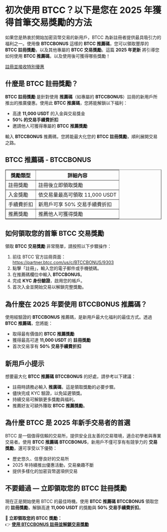 <h1>初次使用 BTCC？以下是您在 2025 年獲得首筆交易獎勵的方法</h1>

<p>如果您是熱衷於開始加密貨幣交易的新用戶，BTCC 為新註冊者提供最具吸引力的福利之一。使用像 <strong>BTCCBONUS</strong> 這樣的 <strong>BTCC 推薦碼</strong>，您可以領取豐厚的 <strong>BTCC 註冊獎勵</strong>，以及其他專屬的 <strong>BTCC 交易獎勵</strong>。這篇 <strong>2025 年更新</strong> 將引導您如何使用 <strong>BTCC 推薦碼</strong>，以及使用後可獲得哪些獎勵！</p>
<p><a href="https://partner.btcc.com/us/c/BTCCBONUS/9303" target="_blank">註冊並接收特別優惠</a></p>

<img src="https://images.mirror-media.xyz/publication-images/sxUjn3XEbXjmLpy6-mMSB.png?height=500&amp;width=1000" decoding="async" data-nimg="fill" class="css-xah9so" style="position: absolute; inset: 0px; box-sizing: border-box; padding: 0px; border: none; margin: auto; display: block; width: 0px; height: 0px; min-width: 100%; max-width: 100%; min-height: 100%; max-height: 100%;">


<h2>什麼是 BTCC 註冊獎勵？</h2>

<p><strong>BTCC 註冊獎勵</strong> 是針對使用 <strong>推薦碼</strong>（如專屬的 <strong>BTCCBONUS</strong>）註冊的新用戶所推出的推廣優惠。使用此 <strong>BTCC 推廣碼</strong>，您將能解鎖以下福利：</p>
<ul>
<li>高達 <strong>11,000 USDT</strong> 的入金與交易獎金</li>
<li><strong>50% 的交易手續費折扣</strong></li>
<li>邀請他人可獲得專屬的 <strong>BTCC 推薦獎勵</strong></li>
</ul>

<p>輸入 <strong>BTCCBONUS</strong> 推薦碼，您將能最大化您的 <strong>BTCC 註冊獎勵</strong>，順利展開交易之路。</p>

<h2>BTCC 推薦碼 - BTCCBONUS</h2>

<table border="1">
<tr><th>獎勵類型</th><th>詳細內容</th></tr>
<tr><td>註冊獎勵</td><td>註冊後立即領取獎勵</td></tr>
<tr><td>入金獎勵</td><td>依交易量最高可領取 11,000 USDT</td></tr>
<tr><td>手續費折扣</td><td>新用戶可享 50% 交易手續費折扣</td></tr>
<tr><td>推薦獎勵</td><td>推薦他人可獲得獎勵</td></tr>
</table>

<h2>如何領取您的首筆 BTCC 交易獎勵</h2>

<p>領取 <strong>BTCC 交易獎勵</strong> 非常簡單，請按照以下步驟操作：</p>
<ol>
<li>前往 BTCC 官方註冊頁面：<a href="https://partner.btcc.com/us/c/BTCCBONUS/9303" target="_blank">https://partner.btcc.com/us/c/BTCCBONUS/9303</a></li>
<li>點擊「註冊」，輸入您的電子郵件或手機號碼。</li>
<li>在推薦碼欄位中輸入 <strong>BTCCBONUS</strong>。</li>
<li>完成 <strong>KYC 身份驗證</strong>，啟用您的帳戶。</li>
<li>首次入金並開始交易以解鎖完整獎勵。</li>
</ol>

<h2>為什麼在 2025 年要使用 BTCCBONUS 推薦碼？</h2>

<p>使用經驗證的 <strong>BTCCBONUS</strong> 推薦碼，是新用戶最大化福利的最佳方式。透過 <strong>BTCC 推薦碼</strong>，您將能：</p>
<ul>
<li>取得最有價值的 <strong>BTCC 推薦獎勵</strong></li>
<li>獲得最高可達 <strong>11,000 USDT</strong> 的 <strong>註冊獎勵</strong></li>
<li>首次交易享有 <strong>50% 交易手續費折扣</strong></li>
</ul>

<h2>新用戶小提示</h2>

<p>想要最大化 <strong>BTCC 推薦碼</strong> <strong>BTCCBONUS</strong> 的好處，請參考以下建議：</p>
<ul>
<li>註冊時請務必輸入 <strong>推廣碼</strong>，這是領取獎勵的必要步驟。</li>
<li>儘快完成 KYC 驗證，以免延遲領獎。</li>
<li>持續交易可解鎖更多獎勵與福利。</li>
<li>推薦好友可額外賺取 <strong>BTCC 推薦獎勵</strong>。</li>
</ul>

<h2>為什麼 BTCC 是 2025 年新手交易者的首選</h2>

<p>BTCC 是一個值得信賴的交易所，提供安全且友善的交易環境，適合初學者與專業交易者。使用 <strong>BTCC 推薦碼</strong> <strong>BTCCBONUS</strong>，新用戶不僅可享有有競爭力的 <strong>交易獎勵</strong>，還可享受以下優勢：</p>
<ul>
<li>歷史悠久、信譽良好的交易所</li>
<li>2025 年持續推出優惠活動，交易樂趣不斷</li>
<li>提供多樣化的加密貨幣選項供交易</li>
</ul>

<h2>不要錯過 — 立即領取您的 BTCC 註冊獎勵</h2>

<p>現在正是開始使用 BTCC 的最佳時機。使用 <strong>BTCC 推薦碼</strong> <strong>BTCCBONUS</strong> 領取您的 <strong>註冊獎勵</strong>，解鎖高達 <strong>11,000 USDT</strong> 的獎勵與 <strong>50% 交易手續費折扣</strong>。</p>

<p><strong>🎁 立即領取您的 BTCC 獎勵：</strong><br>
👉 <a href="https://partner.btcc.com/us/c/BTCCBONUS/9303" target="_blank"><strong>使用 BTCCBONUS 註冊並解鎖交易獎勵</strong></a></p>
